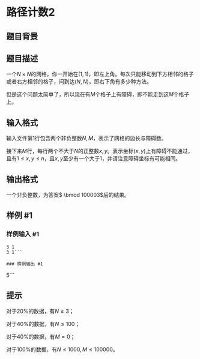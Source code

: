 # 路径计数2

## 题目背景



## 题目描述

一个$N \times N$的网格，你一开始在$(1,1)$，即左上角。每次只能移动到下方相邻的格子或者右方相邻的格子，问到达$(N,N)$，即右下角有多少种方法。

但是这个问题太简单了，所以现在有$M$个格子上有障碍，即不能走到这$M$个格子上。


## 输入格式

输入文件第$1$行包含两个非负整数$N,M$，表示了网格的边长与障碍数。

接下来$M$行，每行两个不大于$N$的正整数$x, y$。表示坐标$(x, y)$上有障碍不能通过，且有$1≤x, y≤n$，且$x, y$至少有一个大于$1$，并请注意障碍坐标有可能相同。


## 输出格式

一个非负整数，为答案$  \bmod 100003$后的结果。


## 样例 #1

### 样例输入 #1
```
3 1
3 1```

### 样例输出 #1

```
5```

## 提示

对于$20\%$的数据，有$N≤3$；

对于$40\%$的数据，有$N≤100$；

对于$40\%$的数据，有$M=0$；

对于$100\%$的数据，有$N≤1000,M≤100000$。

